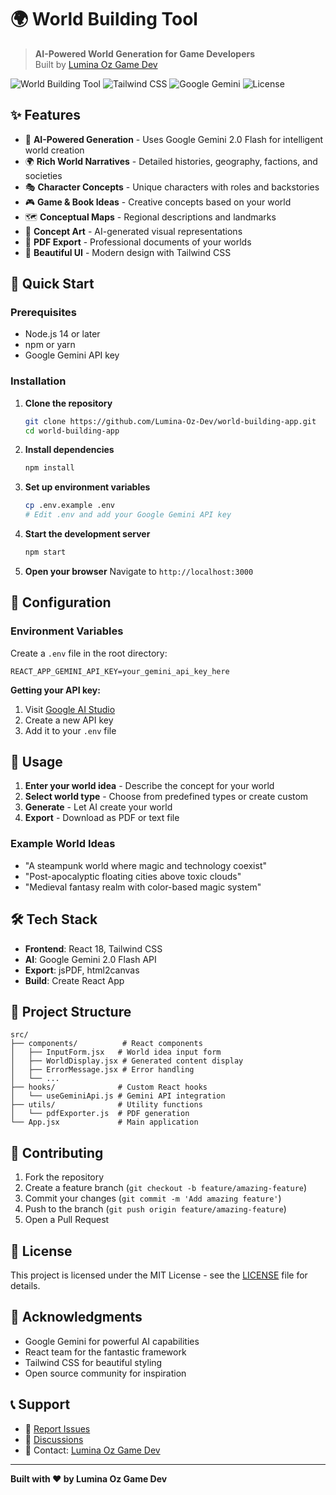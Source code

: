 # 🌍 World Building Tool

> **AI-Powered World Generation for Game Developers**  
> Built by [Lumina Oz Game Dev](https://github.com/Lumina-Oz-Dev)

![World Building Tool](https://img.shields.io/badge/React-18.2.0-blue) ![Tailwind CSS](https://img.shields.io/badge/Tailwind-CSS-38B2AC) ![Google Gemini](https://img.shields.io/badge/AI-Google%20Gemini-4285F4) ![License](https://img.shields.io/badge/License-MIT-green)

## ✨ Features

- 🤖 **AI-Powered Generation** - Uses Google Gemini 2.0 Flash for intelligent world creation
- 🌍 **Rich World Narratives** - Detailed histories, geography, factions, and societies
- 🎭 **Character Concepts** - Unique characters with roles and backstories
- 🎮 **Game & Book Ideas** - Creative concepts based on your world
- 🗺️ **Conceptual Maps** - Regional descriptions and landmarks
- 🎨 **Concept Art** - AI-generated visual representations
- 📄 **PDF Export** - Professional documents of your worlds
- 🎨 **Beautiful UI** - Modern design with Tailwind CSS

## 🚀 Quick Start

### Prerequisites
- Node.js 14 or later
- npm or yarn
- Google Gemini API key

### Installation

1. **Clone the repository**
   ```bash
   git clone https://github.com/Lumina-Oz-Dev/world-building-app.git
   cd world-building-app
   ```

2. **Install dependencies**
   ```bash
   npm install
   ```

3. **Set up environment variables**
   ```bash
   cp .env.example .env
   # Edit .env and add your Google Gemini API key
   ```

4. **Start the development server**
   ```bash
   npm start
   ```

5. **Open your browser**
   Navigate to `http://localhost:3000`

## 🔧 Configuration

### Environment Variables

Create a `.env` file in the root directory:

```env
REACT_APP_GEMINI_API_KEY=your_gemini_api_key_here
```

**Getting your API key:**
1. Visit [Google AI Studio](https://makersuite.google.com/app/apikey)
2. Create a new API key
3. Add it to your `.env` file

## 🎯 Usage

1. **Enter your world idea** - Describe the concept for your world
2. **Select world type** - Choose from predefined types or create custom
3. **Generate** - Let AI create your world
4. **Export** - Download as PDF or text file

### Example World Ideas
- "A steampunk world where magic and technology coexist"
- "Post-apocalyptic floating cities above toxic clouds"
- "Medieval fantasy realm with color-based magic system"

## 🛠️ Tech Stack

- **Frontend**: React 18, Tailwind CSS
- **AI**: Google Gemini 2.0 Flash API
- **Export**: jsPDF, html2canvas
- **Build**: Create React App

## 📁 Project Structure

```
src/
├── components/          # React components
│   ├── InputForm.jsx   # World idea input form
│   ├── WorldDisplay.jsx # Generated content display
│   ├── ErrorMessage.jsx # Error handling
│   └── ...
├── hooks/              # Custom React hooks
│   └── useGeminiApi.js # Gemini API integration
├── utils/              # Utility functions
│   └── pdfExporter.js  # PDF generation
└── App.jsx             # Main application
```

## 🤝 Contributing

1. Fork the repository
2. Create a feature branch (`git checkout -b feature/amazing-feature`)
3. Commit your changes (`git commit -m 'Add amazing feature'`)
4. Push to the branch (`git push origin feature/amazing-feature`)
5. Open a Pull Request

## 📝 License

This project is licensed under the MIT License - see the [LICENSE](LICENSE) file for details.

## 🙏 Acknowledgments

- Google Gemini for powerful AI capabilities
- React team for the fantastic framework
- Tailwind CSS for beautiful styling
- Open source community for inspiration

## 📞 Support

- 🐛 [Report Issues](https://github.com/Lumina-Oz-Dev/world-building-app/issues)
- 💬 [Discussions](https://github.com/Lumina-Oz-Dev/world-building-app/discussions)
- 📧 Contact: [Lumina Oz Game Dev](https://github.com/Lumina-Oz-Dev)

---

**Built with ❤️ by Lumina Oz Game Dev**
